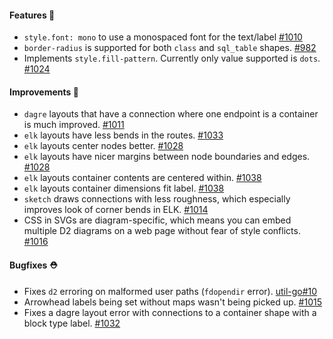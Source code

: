 #### Features 🚀

- `style.font: mono` to use a monospaced font for the text/label [#1010](https://github.com/terrastruct/d2/pull/1010)
- `border-radius` is supported for both `class` and `sql_table` shapes. [#982](https://github.com/terrastruct/d2/pull/982)
- Implements `style.fill-pattern`. Currently only value supported is `dots`. [#1024](https://github.com/terrastruct/d2/pull/1024)

#### Improvements 🧹

- `dagre` layouts that have a connection where one endpoint is a container is much improved. [#1011](https://github.com/terrastruct/d2/pull/1011)
- `elk` layouts have less bends in the routes. [#1033](https://github.com/terrastruct/d2/pull/1033)
- `elk` layouts center nodes better. [#1028](https://github.com/terrastruct/d2/pull/1028)
- `elk` layouts have nicer margins between node boundaries and edges. [#1028](https://github.com/terrastruct/d2/pull/1028)
- `elk` layouts container contents are centered within. [#1038](https://github.com/terrastruct/d2/pull/1038)
- `elk` layouts container dimensions fit label. [#1038](https://github.com/terrastruct/d2/pull/1038)
- `sketch` draws connections with less roughness, which especially improves look of corner bends in ELK. [#1014](https://github.com/terrastruct/d2/pull/1014)
- CSS in SVGs are diagram-specific, which means you can embed multiple D2 diagrams on a web page without fear of style conflicts. [#1016](https://github.com/terrastruct/d2/pull/1016)

#### Bugfixes ⛑️

- Fixes `d2` erroring on malformed user paths (`fdopendir` error). [util-go#10](https://github.com/terrastruct/util-go/pull/10)
- Arrowhead labels being set without maps wasn't being picked up. [#1015](https://github.com/terrastruct/d2/pull/1015)
- Fixes a dagre layout error with connections to a container shape with a block type label. [#1032](https://github.com/terrastruct/d2/pull/1032)
